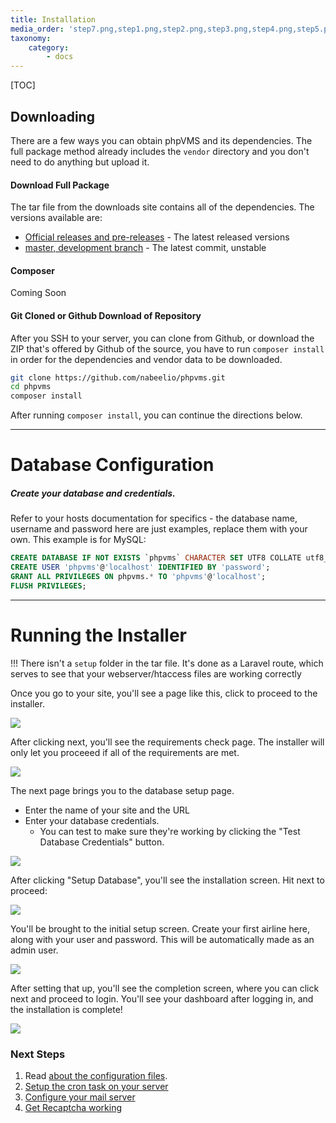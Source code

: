 ```yaml
---
title: Installation
media_order: 'step7.png,step1.png,step2.png,step3.png,step4.png,step5.png,step6.png'
taxonomy:
    category:
        - docs
---
```


[TOC]

## Downloading

There are a few ways you can obtain phpVMS and its dependencies. The full package method already includes the `vendor` directory and you don't need to do anything but upload it.

#### Download Full Package

The tar file from the downloads site contains all of the dependencies. The versions available are:

- [Official releases and pre-releases](https://github.com/nabeelio/phpvms/releases) - The latest released versions
- [master, development branch](http://phpvms.net/downloads/phpvms-v7.0.0-master.tar.gz) - The latest commit, unstable

#### Composer

Coming Soon

#### Git Cloned or Github Download of Repository

After you SSH to your server, you can clone from Github, or download the ZIP that's offered by Github of the source, you have to run `composer install` in order for the dependencies and vendor data to be downloaded. 

```bash
git clone https://github.com/nabeelio/phpvms.git
cd phpvms
composer install
```

After running `composer install`, you can continue the directions below.

***

# Database Configuration

##### Create your database and credentials. 

Refer to your hosts documentation for specifics - the database name, username and password here are just examples, replace them with your own. This example is for MySQL:

```sql
CREATE DATABASE IF NOT EXISTS `phpvms` CHARACTER SET UTF8 COLLATE utf8_unicode_ci;
CREATE USER 'phpvms'@'localhost' IDENTIFIED BY 'password';
GRANT ALL PRIVILEGES ON phpvms.* TO 'phpvms'@'localhost';
FLUSH PRIVILEGES;
```

***

# Running the Installer

!!! There isn't a `setup` folder in the tar file. It's done as a Laravel route, which serves to see that your webserver/htaccess files are working correctly

Once you go to your site, you'll see a page like this, click to proceed to the installer.

![](step1.png?sizes=50vw)

After clicking next, you'll see the requirements check page. The installer will only let you proceeed if all of the requirements are met.

![](step2.png?sizes=50vw)

The next page brings you to the database setup page. 

- Enter the name of your site and the URL
- Enter your database credentials. 
  - You can test to make sure they're working by clicking the "Test Database Credentials" button.

![](step3.png?sizes=50vw)

After clicking "Setup Database", you'll see the installation screen. Hit next to proceed:

![](step4.png?sizes=50vw)

You'll be brought to the initial setup screen. Create your first airline here, along with your user and password. This will be automatically made as an admin user.

![](step5.png?sizes=50vw)

After setting that up, you'll see the completion screen, where you can click next and proceed to login. You'll see your dashboard after logging in, and the installation is complete!

![](step7.png?sizes=50vw)

### Next Steps

1. Read [about the configuration files](/basics/installation/configuration/config-files).
2. [Setup the cron task on your server](http://docs.phpvms.net/configuration/cron)
3. [Configure your mail server](http://docs.phpvms.net/configuration/email)
4. [Get Recaptcha working](http://docs.phpvms.net/configuration/recaptcha)


